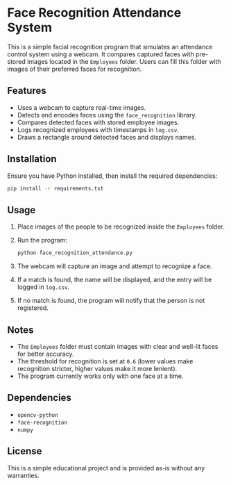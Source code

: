 # Face Recognition Attendance System

This is a simple facial recognition program that simulates an attendance control system using a webcam. It compares captured faces with pre-stored images located in the `Employees` folder. Users can fill this folder with images of their preferred faces for recognition.

## Features
- Uses a webcam to capture real-time images.
- Detects and encodes faces using the `face_recognition` library.
- Compares detected faces with stored employee images.
- Logs recognized employees with timestamps in `log.csv`.
- Draws a rectangle around detected faces and displays names.

## Installation

Ensure you have Python installed, then install the required dependencies:

```bash
pip install -r requirements.txt
```

## Usage

1. Place images of the people to be recognized inside the `Employees` folder.
2. Run the program:
   
   ```bash
   python face_recognition_attendance.py
   ```
3. The webcam will capture an image and attempt to recognize a face.
4. If a match is found, the name will be displayed, and the entry will be logged in `log.csv`.
5. If no match is found, the program will notify that the person is not registered.

## Notes
- The `Employees` folder must contain images with clear and well-lit faces for better accuracy.
- The threshold for recognition is set at `0.6` (lower values make recognition stricter, higher values make it more lenient).
- The program currently works only with one face at a time.

## Dependencies
- `opencv-python`
- `face-recognition`
- `numpy`

## License
This is a simple educational project and is provided as-is without any warranties.
